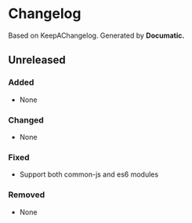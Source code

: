 # Changelog

Based on KeepAChangelog.
Generated by **Documatic.**

## Unreleased

### Added

* None

### Changed

* None

### Fixed

* Support both common-js and es6 modules

### Removed

* None
